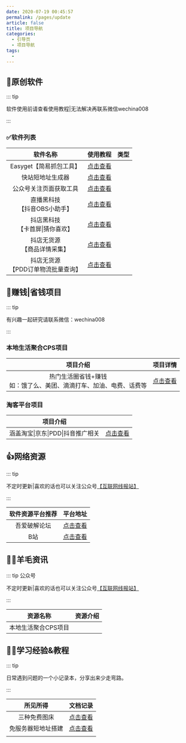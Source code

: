 ```yaml
---
date: 2020-07-19 00:45:57
permalink: /pages/update
article: false
title: 项目导航
categories: 
  - 引导页
  - 项目导航
tags: 
  - 
---
```


## 💋原创软件

::: tip

软件使用前请查看使用教程|无法解决再联系微信wechina008

:::

### ✅软件列表

|                软件名称                 |          使用教程           |         类型         |
| :-------------------------------------: | :-------------------------: | :------------------: |
|         Easyget【简易抓包工具】         | [点击查看](/pages/easyget/) | <Badge text="免费"/> |
|            快站短地址生成器             | [点击查看](/pages/easyget/) | <Badge text="免费"/> |
|         公众号关注页面获取工具          | [点击查看](/pages/easyget/) | <Badge text="免费"/> |
|    直播黑科技<br />【抖音OBS小助手】    | [点击查看](/pages/easyget/) | <Badge text="共享"/> |
|  抖店黑科技<br />【卡首屏\|猜你喜欢】   | [点击查看](/pages/easyget/) | <Badge text="共享"/> |
|    抖店无货源<br />【商品详情采集】     | [点击查看](/pages/easyget/) | <Badge text="共享"/> |
| 抖店无货源<br />【PDD订单物流批量查询】 | [点击查看](/pages/easyget/) | <Badge text="共享"/> |



## 💋赚钱|省钱项目

::: tip

有兴趣一起研究请联系微信：wechina008

:::

### 本地生活聚合CPS项目

|                           项目介绍                           |          项目详情           |
| :----------------------------------------------------------: | :-------------------------: |
| 热门生活圈省钱+赚钱<br />如：饿了么、美团、滴滴打车、加油、电费、话费等 | [点击查看](/pages/easyget/) |

### 淘客平台项目

|             项目介绍              |                             |
| :-------------------------------: | :-------------------------: |
| 涵盖淘宝\|京东\|PDD\|抖音推广相关 | [点击查看](/pages/easyget/) |



## 👍网络资源

::: tip

不定时更新|喜欢的话也可以关注公众号[【互联网线报站】](https://jingyan.baidu.com/)

:::

| 软件资源平台推荐 |                    平台地址                     |
| :--------------: | :---------------------------------------------: |
|   吾爱破解论坛   |       [点击查看](http://www.52pojie.com)        |
|       B站        | [点击查看](https://space.bilibili.com/43603451) |

## 🐱‍🚀羊毛资讯

::: tip 公众号

不定时更新|喜欢的话也可以关注公众号[【互联网线报站】](https://jingyan.baidu.com/)

:::

|      资源名称       | 资源介绍 |
| :-----------------: | -------- |
| 本地生活聚合CPS项目 |          |

## 🐱‍🚀学习经验&教程

::: tip 

日常遇到问题的一个小记录本，分享出来少走弯路。

:::

|      所见所得      |          文档记录           |
| :----------------: | :-------------------------: |
|    三种免费图床    | [点击查看](/pages/easyget/) |
| 免服务器短地址搭建 | [点击查看](/pages/easyget/) |
|                    |                             |









